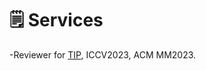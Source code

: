 # 🗒 Services

-Reviewer for [TIP](https://ieeexplore.ieee.org/xpl/RecentIssue.jsp?punumber=83), ICCV2023, ACM MM2023.
